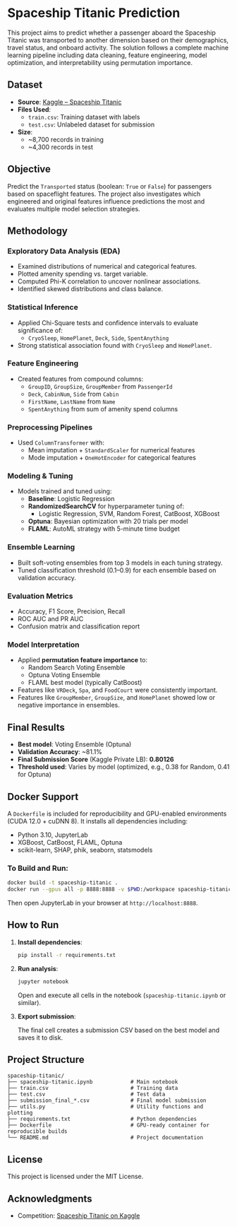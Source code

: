 # Spaceship Titanic Prediction

This project aims to predict whether a passenger aboard the Spaceship Titanic was transported to another dimension based on their demographics, travel status, and onboard activity. The solution follows a complete machine learning pipeline including data cleaning, feature engineering, model optimization, and interpretability using permutation importance.

## Dataset

- **Source**: [Kaggle – Spaceship Titanic](https://www.kaggle.com/competitions/spaceship-titanic)
- **Files Used**:
  - `train.csv`: Training dataset with labels
  - `test.csv`: Unlabeled dataset for submission
- **Size**:
  - ~8,700 records in training
  - ~4,300 records in test

## Objective

Predict the `Transported` status (boolean: `True` or `False`) for passengers based on spaceflight features. The project also investigates which engineered and original features influence predictions the most and evaluates multiple model selection strategies.

## Methodology

### Exploratory Data Analysis (EDA)
- Examined distributions of numerical and categorical features.
- Plotted amenity spending vs. target variable.
- Computed Phi-K correlation to uncover nonlinear associations.
- Identified skewed distributions and class balance.

### Statistical Inference
- Applied Chi-Square tests and confidence intervals to evaluate significance of:
  - `CryoSleep`, `HomePlanet`, `Deck`, `Side`, `SpentAnything`
- Strong statistical association found with `CryoSleep` and `HomePlanet`.

### Feature Engineering
- Created features from compound columns:
  - `GroupID`, `GroupSize`, `GroupMember` from `PassengerId`
  - `Deck`, `CabinNum`, `Side` from `Cabin`
  - `FirstName`, `LastName` from `Name`
  - `SpentAnything` from sum of amenity spend columns

### Preprocessing Pipelines
- Used `ColumnTransformer` with:
  - Mean imputation + `StandardScaler` for numerical features
  - Mode imputation + `OneHotEncoder` for categorical features

### Modeling & Tuning
- Models trained and tuned using:
  - **Baseline**: Logistic Regression
  - **RandomizedSearchCV** for hyperparameter tuning of:
    - Logistic Regression, SVM, Random Forest, CatBoost, XGBoost
  - **Optuna**: Bayesian optimization with 20 trials per model
  - **FLAML**: AutoML strategy with 5-minute time budget

### Ensemble Learning
- Built soft-voting ensembles from top 3 models in each tuning strategy.
- Tuned classification threshold (0.1–0.9) for each ensemble based on validation accuracy.

### Evaluation Metrics
- Accuracy, F1 Score, Precision, Recall
- ROC AUC and PR AUC
- Confusion matrix and classification report

### Model Interpretation
- Applied **permutation feature importance** to:
  - Random Search Voting Ensemble
  - Optuna Voting Ensemble
  - FLAML best model (typically CatBoost)
- Features like `VRDeck`, `Spa`, and `FoodCourt` were consistently important.
- Features like `GroupMember`, `GroupSize`, and `HomePlanet` showed low or negative importance in ensembles.

## Final Results

- **Best model**: Voting Ensemble (Optuna)
- **Validation Accuracy**: ~81.1%
- **Final Submission Score** (Kaggle Private LB): **0.80126**
- **Threshold used**: Varies by model (optimized, e.g., 0.38 for Random, 0.41 for Optuna)

## Docker Support

A `Dockerfile` is included for reproducibility and GPU-enabled environments (CUDA 12.0 + cuDNN 8). It installs all dependencies including:

- Python 3.10, JupyterLab
- XGBoost, CatBoost, FLAML, Optuna
- scikit-learn, SHAP, phik, seaborn, statsmodels

### To Build and Run:

```bash
docker build -t spaceship-titanic .
docker run --gpus all -p 8888:8888 -v $PWD:/workspace spaceship-titanic
```

Then open JupyterLab in your browser at `http://localhost:8888`.

## How to Run

1. **Install dependencies**:

   ```bash
   pip install -r requirements.txt
   ```

2. **Run analysis**:

   ```bash
   jupyter notebook
   ```

   Open and execute all cells in the notebook (`spaceship-titanic.ipynb` or similar).

3. **Export submission**:

   The final cell creates a submission CSV based on the best model and saves it to disk.

## Project Structure

```
spaceship-titanic/
├── spaceship-titanic.ipynb            # Main notebook  
├── train.csv                          # Training data  
├── test.csv                           # Test data  
├── submission_final_*.csv             # Final model submission  
├── utils.py                           # Utility functions and plotting  
├── requirements.txt                   # Python dependencies  
├── Dockerfile                         # GPU-ready container for reproducible builds  
└── README.md                          # Project documentation
```

## License

This project is licensed under the MIT License.

## Acknowledgments

- Competition: [Spaceship Titanic on Kaggle](https://www.kaggle.com/competitions/spaceship-titanic)